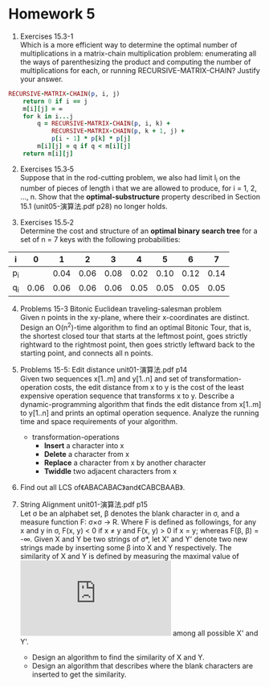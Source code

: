 # Homework 5

1. Exercises 15.3-1<br>
Which is a more efficient way to determine the optimal number of multiplications in a matrix-chain multiplication problem: enumerating all the ways of parenthesizing the product and computing the number of multiplications for each, or running RECURSIVE-MATRIX-CHAIN? Justify your answer.

```ruby
RECURSIVE-MATRIX-CHAIN(p, i, j)
    return 0 if i == j
    m[i][j] = ∞
    for k in i...j
        q = RECURSIVE-MATRIX-CHAIN(p, i, k) +
            RECURSIVE-MATRIX-CHAIN(p, k + 1, j) +
            p[i - 1] * p[k] * p[j]
        m[i][j] = q if q < m[i][j]
    return m[i][j]
```

2. Exercises 15.3‐5<br>
Suppose that in the rod-cutting problem, we also had limit l<sub>i</sub> on the number of pieces of length i that we are allowed to produce, for i = 1, 2, …, n. Show that the **optimal-substructure** property described in Section 15.1 (unit05-演算法.pdf p28) no longer holds.

3. Exercises 15.5‐2<br>
Determine the cost and structure of an **optimal binary search tree** for a set of n = 7 keys with the following probabilities:

| i | 0 | 1 | 2 | 3 | 4 | 5 | 6 | 7 |
|:-:|:-:|:-:|:-:|:-:|:-:|:-:|:-:|:-:|
| p<sub>i</sub> | | 0.04 | 0.06 | 0.08 | 0.02 | 0.10 | 0.12 | 0.14 |
| q<sub>i</sub> | 0.06 | 0.06 | 0.06 | 0.06 | 0.05 | 0.05 | 0.05 | 0.05 |


4. Problems 15-3 Bitonic Euclidean traveling-salesman problem<br>
Given n points in the xy-plane, where their x-coordinates are distinct. Design an O(n<sup>2</sup>)-time algorithm to find an optimal Bitonic Tour, that is, the shortest closed tour that starts at the leftmost point, goes strictly rightward to the rightmost point, then goes strictly leftward back to the starting point, and connects all n points.

5. Problems 15-5: Edit distance unit01-演算法.pdf p14<br>
Given two sequences x[1..m] and y[1..n] and set of transformation-operation costs, the edit distance from x to y is the cost of the least expensive operation sequence that transforms x to y. Describe a dynamic-programming algorithm that finds the edit distance from x[1..m] to y[1..n] and prints an optimal operation sequence. Analyze the running time and space requirements of your algorithm.
    - transformation-operations
        - **Insert** a character into x
        - **Delete** a character from x
        - **Replace** a character from x by another character
        - **Twiddle** two adjacent characters from x

6. Find out all LCS of《ABACABAC》and《CABCBAAB》.

7. String Alignment unit01-演算法.pdf p15<br>
Let σ be an alphabet set, β denotes the blank character in σ, and a measure function F: σ×σ → R. Where F is defined as followings, for any x and y in σ, F(x, y) < 0 if x ≠ y and F(x, y) > 0 if x = y; whereas F(β, β) = -∞. Given X and Y be two strings of σ\*, let X' and Y' denote two new strings made by inserting some β into X and Y respectively. The similarity of X and Y is defined by measuring the maximal value of ![Σ\_ai∈X',bi∈Y'(F(ai,bi))](http://latex.codecogs.com/gif.latex?%5CSigma_%7Ba_i%5Cin%7BX%27%7D%2Cb_i%5Cin%7BY%27%7D%7DF%28a_i%2Cb_i%29) among all possible X' and Y'. 
    - Design an algorithm to find the similarity of X and Y.
    - Design an algorithm that describes where the blank characters are inserted to get the similarity. 
